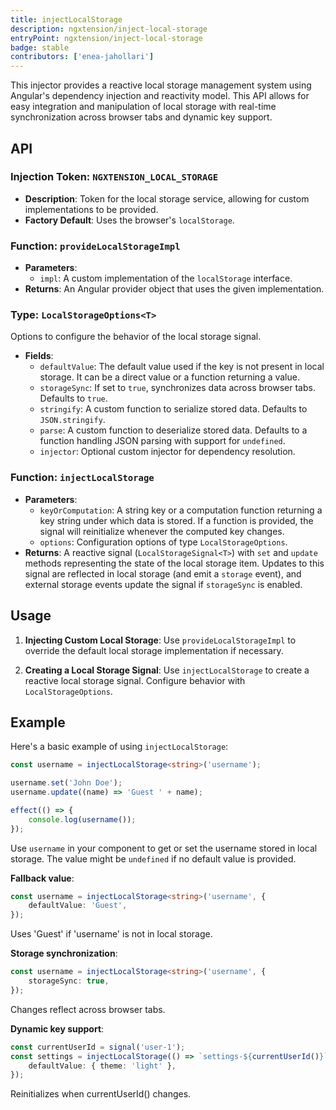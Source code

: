```yaml
---
title: injectLocalStorage
description: ngxtension/inject-local-storage
entryPoint: ngxtension/inject-local-storage
badge: stable
contributors: ['enea-jahollari']
---
```


This injector provides a reactive local storage management system using Angular's dependency injection and reactivity model. This API allows for easy integration and manipulation of local storage with real-time synchronization across browser tabs and dynamic key support.

## API

### Injection Token: `NGXTENSION_LOCAL_STORAGE`

- **Description**: Token for the local storage service, allowing for custom implementations to be provided.
- **Factory Default**: Uses the browser's `localStorage`.

### Function: `provideLocalStorageImpl`

- **Parameters**:
  - `impl`: A custom implementation of the `localStorage` interface.
- **Returns**: An Angular provider object that uses the given implementation.

### Type: `LocalStorageOptions<T>`

Options to configure the behavior of the local storage signal.

- **Fields**:
  - `defaultValue`: The default value used if the key is not present in local storage. It can be a direct value or a function returning a value.
  - `storageSync`: If set to `true`, synchronizes data across browser tabs. Defaults to `true`.
  - `stringify`: A custom function to serialize stored data. Defaults to `JSON.stringify`.
  - `parse`: A custom function to deserialize stored data. Defaults to a function handling JSON parsing with support for `undefined`.
  - `injector`: Optional custom injector for dependency resolution.

### Function: `injectLocalStorage`

- **Parameters**:
  - `keyOrComputation`: A string key or a computation function returning a key string under which data is stored. If a function is provided, the signal will reinitialize whenever the computed key changes.
  - `options`: Configuration options of type `LocalStorageOptions`.
- **Returns**: A reactive signal (`LocalStorageSignal<T>`) with `set` and `update` methods representing the state of the local storage item. Updates to this signal are reflected in local storage (and emit a `storage` event), and external storage events update the signal if `storageSync` is enabled.

## Usage

1. **Injecting Custom Local Storage**:
   Use `provideLocalStorageImpl` to override the default local storage implementation if necessary.

2. **Creating a Local Storage Signal**:
   Use `injectLocalStorage` to create a reactive local storage signal. Configure behavior with `LocalStorageOptions`.

## Example

Here's a basic example of using `injectLocalStorage`:

```typescript
const username = injectLocalStorage<string>('username');

username.set('John Doe');
username.update((name) => 'Guest ' + name);

effect(() => {
	console.log(username());
});
```

Use `username` in your component to get or set the username stored in local storage. The value might be `undefined` if no default value is provided.

**Fallback value**:

```typescript
const username = injectLocalStorage<string>('username', {
	defaultValue: 'Guest',
});
```

Uses 'Guest' if 'username' is not in local storage.

**Storage synchronization**:

```typescript
const username = injectLocalStorage<string>('username', {
	storageSync: true,
});
```

Changes reflect across browser tabs.

**Dynamic key support**:

```typescript
const currentUserId = signal('user-1');
const settings = injectLocalStorage(() => `settings-${currentUserId()}`, {
	defaultValue: { theme: 'light' },
});
```

Reinitializes when currentUserId() changes.
